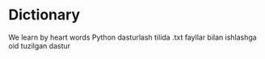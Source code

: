 # Dictionary
We learn by heart words
Python dasturlash tilida .txt fayllar bilan ishlashga oid tuzilgan dastur
